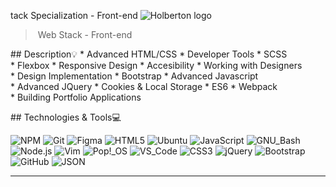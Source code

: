 tack Specialization - Front-end 
 ![Holberton logo](https://www.alxafrica.com/wp-content/uploads/2022/01/header-logo.png) 
 > Web Stack - Front-end 
  
 ## Description:bulb: 
 * Advanced HTML/CSS 
 * Developer Tools 
 * SCSS 
 * Flexbox 
 * Responsive Design 
 * Accesibility 
 * Working with Designers 
 * Design Implementation 
 * Bootstrap 
 * Advanced Javascript 
 * Advanced JQuery 
 * Cookies & Local Storage 
 * ES6 
 * Webpack 
 * Building Portfolio Applications 
  
 ## Technologies & Tools:computer: 
  
 ![NPM](https://img.shields.io/badge/≡-NPM-CB3837?&style=flat-square&logo=npm&logoColor=CB3837&labelColor=282828) 
 ![Git](https://img.shields.io/badge/≡-Git-F05032?logo=git&style=flat-square&labelColor=282828) 
 ![Figma](https://img.shields.io/badge/≡-Figma-F24E1E?logo=Figma&style=flat-square&labelColor=282828) 
 ![HTML5](https://img.shields.io/badge/≡-HTML5-E34F26?&style=flat-square&logo=html5&labelColor=282828) 
 ![Ubuntu](https://img.shields.io/badge/≡-Ubuntu-E95420?&style=flat-square&logo=Ubuntu&labelColor=282828) 
 ![JavaScript](https://img.shields.io/badge/≡-JavaScript-F7DF1E?logo=javascript&style=flat-square&labelColor=282828) 
 ![GNU_Bash](https://img.shields.io/badge/≡-GNU_Bash-4EAA25?logo=GNU-Bash&style=flat-square&labelColor=282828) 
 ![Node.js](https://img.shields.io/badge/≡-Node.js-339933?logo=Node.js&style=flat-square&labelColor=282828) 
 ![Vim](https://img.shields.io/badge/≡-Vim-019733?logo=Vim&style=flat-square&logoColor=019733&labelColor=282828) 
 ![Pop!_OS](https://img.shields.io/badge/≡-Pop!_OS-48B9C7?logo=Pop_OS&style=flat-square&labelColor=282828) 
 ![VS_Code](https://img.shields.io/badge/≡-VS_Code-007ACC?logo=visual-studio-code&style=flat-square&logoColor=007ACC&labelColor=282828) 
 ![CSS3](https://img.shields.io/badge/≡-CSS3-1572B6?logo=CSS3&style=flat-square&logoColor=1572B6&labelColor=282828) 
 ![jQuery](https://img.shields.io/badge/≡-jQuery-0769AD?logo=jQuery&style=flat-square&logoColor=0769AD&labelColor=282828) 
 ![Bootstrap](https://img.shields.io/badge/≡-Bootstrap-7952B3?logo=Bootstrap&style=flat-square&labelColor=282828) 
 ![GitHub](https://img.shields.io/badge/≡-GitHub-181717?logo=GitHub&style=flat-square&labelColor=282828) 
 ![JSON](https://img.shields.io/badge/≡-JSON-000000?logo=JSON&style=flat-square&labelColor=282828) 
  
 ---
